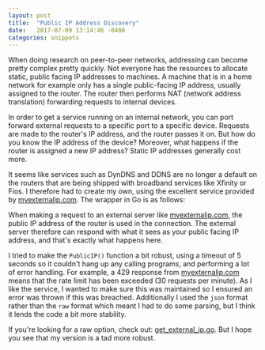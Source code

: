 ```yaml
---
layout: post
title:  "Public IP Address Discovery"
date:   2017-07-09 13:14:46 -0400
categories: snippets
---
```


When doing research on peer-to-peer networks, addressing can become pretty complex pretty quickly. Not everyone has the resources to allocate static, public facing IP addresses to machines. A machine that is in a home network for example only has a single public-facing IP address, usually assigned to the router. The router then performs NAT (network address translation) forwarding requests to internal devices.

In order to get a service running on an internal network, you can port forward external requests to a specific port to a specific device. Requests are made to the router's IP address, and the router passes it on. But how do you know the IP address of the device? Moreover, what happens if the router is assigned a new IP address? Static IP addresses generally cost more.

It seems like services such as DynDNS and DDNS are no longer a default on the routers that are being shipped with broadband services like Xfinity or Fios. I therefore had to create my own, using the excellent service provided by [myexternalip.com](http://myexternalip.com/). The wrapper in Go is as follows:

<script src="https://gist.github.com/bbengfort/433efb610e964076d170bd8fced949e7.js"></script>

When making a request to an external server like [myexternalip.com](http://myexternalip.com/), the public IP address of the router is used in the connection. The external server therefore can respond with what it sees as your public facing IP address, and that's exactly what happens here.

I tried to make the `PublicIP()` function a bit robust, using a timeout of 5 seconds so it couldn't hang up any calling programs, and performing a lot of error handling. For example, a 429 response from [myexternalip.com](http://myexternalip.com/) means that the rate limit has been exceeded (30 requests per minute). As I like the service, I wanted to make sure this was maintained so I ensured an error was thrown if this was breached. Additionally I used the `json` format rather than the `raw` format which meant I had to do some parsing, but I think it lends the code a bit more stability.

If you're looking for a raw option, check out: [get_external_ip.go](https://gist.github.com/jniltinho/9788121). But I hope you see that my version is a tad more robust.
